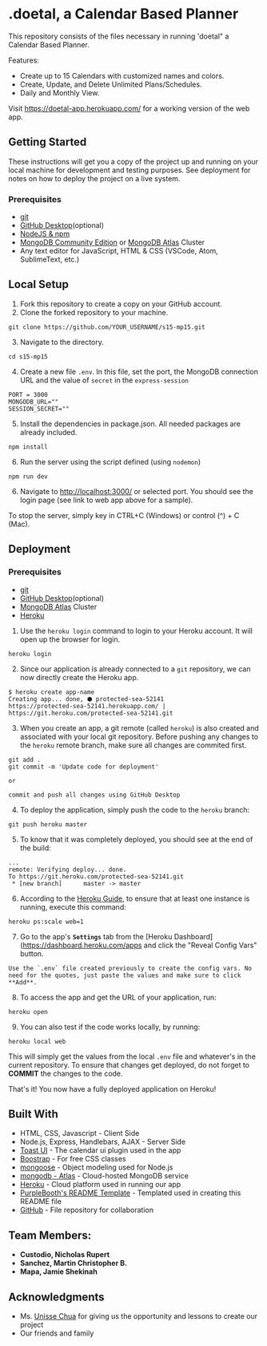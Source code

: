 # .doetal, a Calendar Based Planner

This repository consists of the files necessary in running 'doetal" a Calendar Based Planner.

Features:
* Create up to 15 Calendars with customized names and colors.
* Create, Update, and Delete Unlimited Plans/Schedules.
* Daily and Monthly View.

Visit https://doetal-app.herokuapp.com/ for a working version of the web app.


## Getting Started

These instructions will get you a copy of the project up and running on your local machine for development and testing purposes. See deployment for notes on how to deploy the project on a live system.

### Prerequisites

* [git](https://git-scm.com/)
* [GitHub Desktop](https://desktop.github.com/)(optional)
* [NodeJS & npm](https://www.npmjs.com/get-npm)
* [MongoDB Community Edition](https://docs.mongodb.com/manual/administration/install-community/) or [MongoDB Atlas](https://www.mongodb.com/cloud/atlas) Cluster
* Any text editor for JavaScript, HTML & CSS (VSCode, Atom, SublimeText, etc.)

## Local Setup
1. Fork this repository to create a copy on your GitHub account.
2. Clone the forked repository to your machine.
  ```shell
  git clone https://github.com/YOUR_USERNAME/s15-mp15.git
  ```
3. Navigate to the directory.
  ```shell
  cd s15-mp15
  ```
4. Create a new file `.env`. In this file, set the port, the MongoDB connection URL and the value of `secret` in the `express-session`

```dotenv
PORT = 3000
MONGODB_URL=""
SESSION_SECRET=""
```
5. Install the dependencies in package.json. All needed packages are already included.
  ```shell
  npm install
  ```
6. Run the server using the script defined (using `nodemon`)
  ```shell
  npm run dev
   ```
6. Navigate to [http://localhost:3000/](http://localhost:3000/) or selected port. You should see the login page (see link to web app above for a sample).
  
To stop the server, simply key in CTRL+C (Windows) or control (^) + C (Mac).


## Deployment

### Prerequisites

* [git](https://git-scm.com/)
* [GitHub Desktop](https://desktop.github.com/)(optional)
* [MongoDB Atlas](https://www.mongodb.com/cloud/atlas) Cluster
* [Heroku](https://www.heroku.com/)

1. Use the `heroku login` command to login to your Heroku account. It will open up the browser for login.
```shell
heroku login
```
2. Since our application is already connected to a `git` repository, we can now directly create the Heroku app.
```shell
$ heroku create app-name
Creating app... done, ⬢ protected-sea-52141
https://protected-sea-52141.herokuapp.com/ | https://git.heroku.com/protected-sea-52141.git
```
3. When you create an app, a git remote (called `heroku`) is also created and associated with your local git repository. Before pushing any changes to the `heroku` remote branch, make sure all changes are commited first.
```shell
git add .
git commit -m 'Update code for deployment'

or

commit and push all changes using GitHub Desktop
```
4. To deploy the application, simply push the code to the `heroku` branch:
```shell
git push heroku master
```
5. To know that it was completely deployed, you should see at the end of the build:
```
...
remote: Verifying deploy... done.
To https://git.heroku.com/protected-sea-52141.git
 * [new branch]      master -> master
```
6. According to the [Heroku Guide](https://devcenter.heroku.com/articles/getting-started-with-nodejs?singlepage=true#deploy-the-app), to ensure that at least one instance is running, execute this command:
```shell
heroku ps:scale web=1
```
7. Go to the app's **`Settings`** tab from the [Heroku Dashboard](https://dashboard.heroku.com/apps and click the "Reveal Config Vars" button.
```
Use the `.env` file created previously to create the config vars. No need for the quotes, just paste the values and make sure to click **Add**.
```
8. To access the app and get the URL of your application, run:
```shell
heroku open
```
9. You can also test if the code works locally, by running:
```shell
heroku local web
```
This will simply get the values from the local `.env` file and whatever's in the current repository. To ensure that changes get deployed, do not forget to **COMMIT** the changes to the code.

That's it! You now have a fully deployed application on Heroku!

## Built With

* HTML, CSS, Javascript - Client Side
* Node.js, Express, Handlebars, AJAX - Server Side
* [Toast UI](https://ui.toast.com/tui-calendar/) - The calendar ui plugin used in the app
* [Boostrap](https://getbootstrap.com/) - For free CSS classes
* [mongoose](https://mongoosejs.com/) - Object modeling used for Node.js
* [mongodb - Atlas](https://www.mongodb.com/) - Cloud-hosted MongoDB service
* [Heroku](https://dashboard.heroku.com/) - Cloud platform used in running our app
* [PurpleBooth's README Template](https://gist.github.com/PurpleBooth/109311bb0361f32d87a2) - Templated used in creating this README file
* [GitHub](https://github.com/) - File repository for collaboration

## Team Members:

* **Custodio, Nicholas Rupert**
* **Sanchez, Martin Christopher B.**
* **Mapa, Jamie Shekinah** 

## Acknowledgments

* Ms. [Unisse Chua](https://unissechua.github.io/) for giving us the opportunity and lessons to create our project
* Our friends and family

